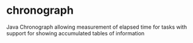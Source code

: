 # chronograph
Java Chronograph allowing measurement of elapsed time for tasks with support for showing accumulated tables of information
